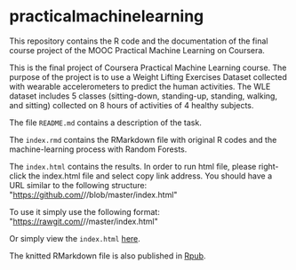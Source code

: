 # practicalmachinelearning
This repository contains the R code and the documentation of the final course project of the MOOC Practical Machine Learning on Coursera.

This is the final project of Coursera Practical Machine Learning course. The purpose of the project is to use a Weight Lifting Exercises Dataset collected with wearable accelerometers to predict the human activities. The WLE dataset includes 5 classes (sitting-down, standing-up, standing, walking, and sitting) collected on 8 hours of activities of 4 healthy subjects.

The file `README.md` contains a description of the task.

The `index.rmd` contains the RMarkdown file with original R codes and the machine-learning process with Random Forests.

The `index.html` contains the results. In order to run html file, please right-click the index.html file and select copy link address. You should have a URL similar to the following structure: "https://github.com/<your user name>/<your repo>/blob/master/index.html"

To use it simply use the following format: "https://rawgit.com/<your user name>/<your repo>/master/index.html"
  
Or simply view the `index.html` [here](https://rawgit.com/smei1227/practicalmachinelearning/gh-pages/index.html).

The knitted RMarkdown file is also published in [Rpub](http://rpubs.com/smei1227/242069).
